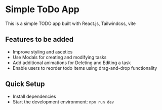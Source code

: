 # Simple ToDo App

This is a simple TODO app built with React.js, Tailwindcss, vite

## Features to be added

- Improve styling and ascetics
- Use Modals for creating and modifying tasks
- Add additional animations for Deleting and Editing a task
- Enable users to reorder todo items using drag-and-drop functionality

## Quick Setup

- Install dependencies
- Start the development environment: `npm run dev`

